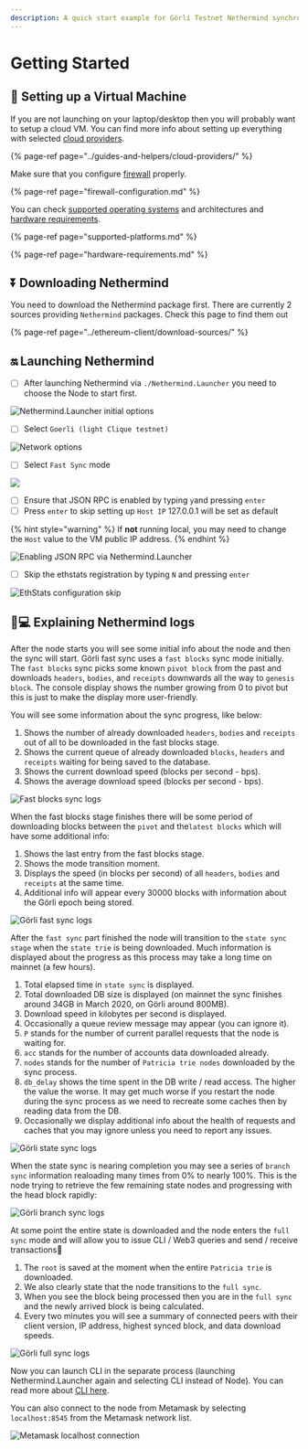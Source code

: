 ```yaml
---
description: A quick start example for Görli Testnet Nethermind synchronization
---
```


# Getting Started

## 🔧 Setting up a Virtual Machine

If you are not launching on your laptop/desktop then you will probably want to setup a cloud VM. You can find more info about setting up everything with selected [cloud providers](../guides-and-helpers/cloud-providers/).

{% page-ref page="../guides-and-helpers/cloud-providers/" %}

Make sure that you configure [firewall](firewall-configuration.md) properly.

{% page-ref page="firewall-configuration.md" %}

You can check [supported operating systems](supported-platforms.md) and architectures and [hardware requirements](hardware-requirements.md).

{% page-ref page="supported-platforms.md" %}

{% page-ref page="hardware-requirements.md" %}

## ⏬ Downloading Nethermind

You need to download the Nethermind package first. There are currently 2 sources providing `Nethermind` packages. Check this page to find them out

{% page-ref page="../ethereum-client/download-sources/" %}

## 🔛 Launching Nethermind

* [ ] After launching Nethermind via `./Nethermind.Launcher` you need to choose the Node to start first.

![Nethermind.Launcher initial options](../.gitbook/assets/screenshot-from-2021-07-07-18-32-55.png)

* [ ] Select `Goerli (light Clique testnet)`

![Network options](../.gitbook/assets/screenshot-from-2021-07-07-18-33-21.png)

* [ ] Select `Fast Sync` mode

![](../.gitbook/assets/screenshot-from-2021-07-07-18-34-17.png)

* [ ] Ensure that JSON RPC is enabled by typing `y`and pressing `enter`
* [ ] Press `enter` to skip setting up `Host IP` 127.0.0.1 will be set as default

{% hint style="warning" %}
If **not** running local, you may need to change the `Host` value to the VM public IP address.
{% endhint %}

![Enabling JSON RPC via Nethermind.Launcher](../.gitbook/assets/screenshot-from-2021-07-07-19-07-25.png)

* [ ] Skip the ethstats registration by typing `N` and pressing `enter`

![EthStats configuration skip](../.gitbook/assets/screenshot-from-2021-07-07-18-43-35.png)

## 👨💻 Explaining Nethermind logs

After the node starts you will see some initial info about the node and then the sync will start. Görli fast sync uses a `fast blocks` sync mode initially. The `fast blocks` sync picks some known `pivot block` from the past and downloads `headers`, `bodies`, and `receipts` downwards all the way to `genesis block`. The console display shows the number growing from 0 to pivot but this is just to make the display more user-friendly.

You will see some information about the sync progress, like below:

1. Shows the number of already downloaded `headers`, `bodies` and `receipts` out of all to be downloaded in the fast blocks stage.
2. Shows the current queue of already downloaded `blocks`, `headers` and `receipts` waiting for being saved to the database.
3. Shows the current download speed \(blocks per second - bps\).
4. Shows the average download speed \(blocks per second - bps\).

![Fast blocks sync logs](https://github.com/NethermindEth/nethermind/raw/master/docs/source/start/fast-blocks-sync-annotated.png)

When the fast blocks stage finishes there will be some period of downloading blocks between the `pivot` and the`latest blocks` which will have some additional info:

1. Shows the last entry from the fast blocks stage.
2. Shows the mode transition moment.
3. Displays the speed \(in blocks per second\) of all `headers`, `bodies` and `receipts` at the same time.
4. Additional info will appear every 30000 blocks with information about the Görli epoch being stored.

![G&#xF6;rli fast sync logs](https://github.com/NethermindEth/nethermind/raw/master/docs/source/start/fast-sync-annotated.png)

After the `fast sync` part finished the node will transition to the `state sync stage` when the `state trie` is being downloaded. Much information is displayed about the progress as this process may take a long time on mainnet \(a few hours\).

1. Total elapsed time in `state sync` is displayed.
2. Total downloaded DB size is displayed \(on mainnet the sync finishes around 34GB in March 2020, on Görli around 800MB\).
3. Download speed in kilobytes per second is displayed.
4. Occasionally a queue review message may appear \(you can ignore it\).
5. `P` stands for the number of current parallel requests that the node is waiting for.
6. `acc` stands for the number of accounts data downloaded already.
7. `nodes` stands for the number of `Patricia trie nodes` downloaded by the sync process.
8. `db_delay` shows the time spent in the DB write / read access. The higher the value the worse. It may get much worse if you restart the node during the sync process as we need to recreate some caches then by reading data from the DB.
9. Occasionally we display additional info about the health of requests and caches that you may ignore unless you need to report any issues.

![G&#xF6;rli state sync logs](https://github.com/NethermindEth/nethermind/raw/master/docs/source/start/state-sync-annotated.png)

When the state sync is nearing completion you may see a series of `branch sync` information realoading many times from 0% to nearly 100%. This is the node trying to retrieve the few remaining state nodes and progressing with the head block rapidly:

![G&#xF6;rli branch sync logs](https://github.com/NethermindEth/nethermind/raw/master/docs/source/start/branch-sync.png)

At some point the entire state is downloaded and the node enters the `full sync` mode and will allow you to issue CLI / Web3 queries and send / receive transactions🥳

1. The `root` is saved at the moment when the entire `Patricia trie` is downloaded.
2. We also clearly state that the node transitions to the `full sync`.
3. When you see the block being processed then you are in the `full sync` and the newly arrived block is being calculated.
4. Every two minutes you will see a summary of connected peers with their client version, IP address, highest synced block, and data download speeds.

![G&#xF6;rli full sync logs](https://github.com/NethermindEth/nethermind/raw/master/docs/source/start/full-sync-annotated.png)

Now you can launch CLI in the separate process \(launching Nethermind.Launcher again and selecting CLI instead of Node\). You can read more about [CLI here](https://docs.nethermind.io/nethermind/nethermind-utilities/cli).

You can also connect to the node from Metamask by selecting `localhost:8545` from the Metamask network list.

![Metamask localhost connection](https://github.com/NethermindEth/nethermind/raw/master/docs/source/metamask/localhost.png)



